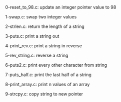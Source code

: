 0-reset_to_98.c:
    update an integer pointer value to 98

1-swap.c:
    swap two integer values

2-strlen.c:
    return the length of a string

3-puts.c:
    print a string out

4-print_rev.c:
    print a string in reverse

5-rev_string.c:
    reverse a string

6-puts2.c:
    print every other character from string

7-puts_half.c:
    print the last half of a string

8-print_array.c:
    print n values of an array

9-strcpy.c:
    copy string to new pointer

